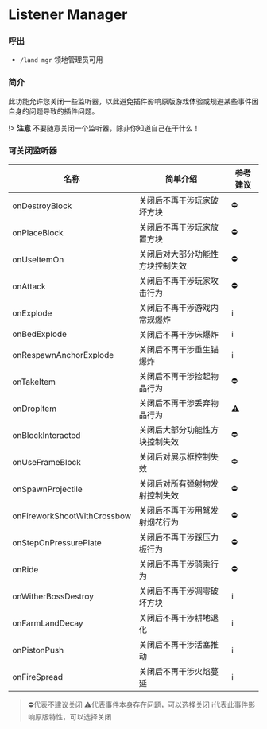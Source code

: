 # Listener Manager

### 呼出
 - `/land mgr` 领地管理员可用

### 简介
此功能允许您关闭一些监听器，以此避免插件影响原版游戏体验或规避某些事件因自身的问题导致的插件问题。

!> **注意** 不要随意关闭一个监听器，除非你知道自己在干什么！

### 可关闭监听器

名称 | 简单介绍 | 参考建议
-|-|-
onDestroyBlock | 关闭后不再干涉玩家破坏方块 | ⛔
onPlaceBlock | 关闭后不再干涉玩家放置方块 | ⛔
onUseItemOn | 关闭后对大部分功能性方块控制失效 | ⛔
onAttack | 关闭后不再干涉玩家攻击行为 | ⛔
onExplode | 关闭后不再干涉游戏内常规爆炸 | ℹ️
onBedExplode | 关闭后不再干涉床爆炸 | ℹ️
onRespawnAnchorExplode | 关闭后不再干涉重生锚爆炸 | ℹ️
onTakeItem | 关闭后不再干涉捡起物品行为 | ⛔
onDropItem | 关闭后不再干涉丢弃物品行为 | ⚠️
onBlockInteracted | 关闭后大部分功能性方块控制失效 | ⛔
onUseFrameBlock | 关闭后对展示框控制失效 | ⛔
onSpawnProjectile | 关闭后对所有弹射物发射控制失效 | ⛔
onFireworkShootWithCrossbow | 关闭后不再干涉用弩发射烟花行为 | ⛔
onStepOnPressurePlate | 关闭后不再干涉踩压力板行为 | ⛔
onRide | 关闭后不再干涉骑乘行为 | ⛔
onWitherBossDestroy | 关闭后不再干涉凋零破坏方块 | ℹ️
onFarmLandDecay | 关闭后不再干涉耕地退化 | ℹ️
onPistonPush | 关闭后不再干涉活塞推动 | ℹ️
onFireSpread | 关闭后不再干涉火焰蔓延 | ℹ️

> ⛔代表不建议关闭  ⚠️代表事件本身存在问题，可以选择关闭  ℹ️代表此事件影响原版特性，可以选择关闭